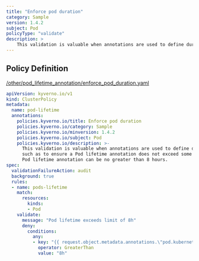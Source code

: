 ```yaml
---
title: "Enforce pod duration"
category: Sample
version: 1.4.2
subject: Pod
policyType: "validate"
description: >
    This validation is valuable when annotations are used to define durations, such as to ensure a Pod lifetime annotation does not exceed some site specific max threshold. Pod lifetime annotation can be no greater than 8 hours.
---
```


## Policy Definition
<a href="https://github.com/kyverno/policies/raw/release-1.6//other/pod_lifetime_annotation/enforce_pod_duration.yaml" target="-blank">/other/pod_lifetime_annotation/enforce_pod_duration.yaml</a>

```yaml
apiVersion: kyverno.io/v1
kind: ClusterPolicy
metadata:
  name: pod-lifetime
  annotations:
    policies.kyverno.io/title: Enforce pod duration
    policies.kyverno.io/category: Sample
    policies.kyverno.io/minversion: 1.4.2
    policies.kyverno.io/subject: Pod
    policies.kyverno.io/description: >-
      This validation is valuable when annotations are used to define durations,
      such as to ensure a Pod lifetime annotation does not exceed some site specific max threshold.
      Pod lifetime annotation can be no greater than 8 hours.
spec:
  validationFailureAction: audit
  background: true
  rules:
  - name: pods-lifetime
    match:
      resources:
        kinds:
        - Pod
    validate:
      message: "Pod lifetime exceeds limit of 8h"
      deny:
        conditions:
          any:
          - key: "{{ request.object.metadata.annotations.\"pod.kubernetes.io/lifetime\" }}"
            operator: GreaterThan
            value: "8h"

```
